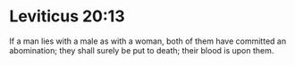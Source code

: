 # Leviticus 20:13

If a man lies with a male as with a woman, both of them have committed an abomination; they shall surely be put to death; their blood is upon them.

